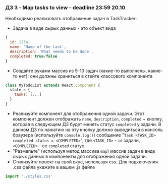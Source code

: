 ### **ДЗ 3 - Map tasks to view** - deadline 23:59 20.10

Необходимо реализовать отображение задач в TaskTracker:

* Задача в виде сырых данных - это объект вида
```jsx
{
  id: 1234,
  name: 'Name of the task',
  description: 'What needs to be done',
  completed: true/false
}
```
* Создайте руками массив из 5-10 задач (какие-то выполнены, какие-то нет); они должны храниться в стейте классового компонента
```jsx
class MyTodoList extends React.Component {
  state = {
    tasks: [...]
  }
}
```
* Реализуйте компонент для отображения одной задачи. Этот компонент должен отображать `name`, `description`, `completed` + кнопку, которая в следующем ДЗ будет менять статус `completed` у задачи. В данном ДЗ по нажатию на эту кнопку должно выводиться в консоль браузера (используйте `console.log()`) сообщение "`Task <TASK_ID> completed status = <COMPLETED>`", где `<TASK_ID>` - `id` задачи, `<COMPLETED>` - ее `completed` статус.
* "Размапьте" (используя метод массива `map`) массив задач в виде сырых данных в компоненты для отображения одной задачи.
* Стилизуйте проект на свой вкус, используя css. Для подключения .css файла укажите в вашем .js файле
```jsx
import './styles.css'
```
